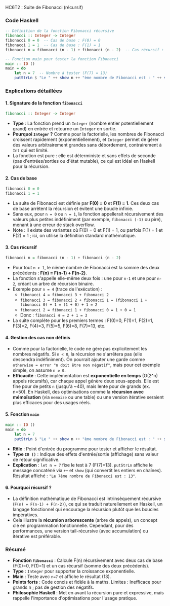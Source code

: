 HC6T2 : Suite de Fibonacci (récursif)

### Code Haskell

```haskell
-- Définition de la fonction Fibonacci récursive
fibonacci :: Integer -> Integer
fibonacci 0 = 0  -- Cas de base : F(0) = 0
fibonacci 1 = 1  -- Cas de base : F(1) = 1
fibonacci n = fibonacci (n - 1) + fibonacci (n - 2)  -- Cas récursif : F(n) = F(n-1) + F(n-2)

-- Fonction main pour tester la fonction Fibonacci
main :: IO ()
main = do
    let n = 7  -- Nombre à tester (F(7) = 13)
    putStrLn $ "Le " ++ show n ++ "ème nombre de Fibonacci est : " ++ show (fibonacci n)
```

### Explications détaillées

#### 1. **Signature de la fonction `fibonacci`**
```haskell
fibonacci :: Integer -> Integer
```
- **Type** : La fonction prend un `Integer` (nombre entier potentiellement grand) en entrée et retourne un `Integer` en sortie.
- **Pourquoi `Integer` ?** Comme pour la factorielle, les nombres de Fibonacci croissent rapidement (exponentiellement), et `Integer` permet de gérer des valeurs arbitrairement grandes sans débordement, contrairement à `Int` qui est limité.
- La fonction est pure : elle est déterministe et sans effets de seconde (pas d'entrées/sorties ou d'état mutable), ce qui est idéal en Haskell pour la récursion.

#### 2. **Cas de base**
```haskell
fibonacci 0 = 0
fibonacci 1 = 1
```
- La suite de Fibonacci est définie par **F(0) = 0** et **F(1) = 1**. Ces deux cas de base arrêtent la récursion et évitent une boucle infinie.
- Sans eux, pour `n = 0` ou `n = 1`, la fonction appellerait récursivement des valeurs plus petites indéfiniment (par exemple, `fibonacci (-1)` ou pire), menant à une erreur de stack overflow.
- Note : Il existe des variantes où F(0) = 0 et F(1) = 1, ou parfois F(1) = 1 et F(2) = 1 ; ici, on utilise la définition standard mathématique.

#### 3. **Cas récursif**
```haskell
fibonacci n = fibonacci (n - 1) + fibonacci (n - 2)
```
- Pour tout `n > 1`, le nième nombre de Fibonacci est la somme des deux précédents : **F(n) = F(n-1) + F(n-2)**.
- La fonction s'appelle elle-même deux fois : une pour `n-1` et une pour `n-2`, créant un arbre de récursion binaire.
- Exemple pour `n = 4` (trace de l'exécution) :
  - `fibonacci 4 = fibonacci 3 + fibonacci 2`
  - `fibonacci 3 = fibonacci 2 + fibonacci 1 = (fibonacci 1 + fibonacci 0) + 1 = (1 + 0) + 1 = 2`
  - `fibonacci 2 = fibonacci 1 + fibonacci 0 = 1 + 0 = 1`
  - Donc : `fibonacci 4 = 2 + 1 = 3`
- La suite complète pour les premiers termes : F(0)=0, F(1)=1, F(2)=1, F(3)=2, F(4)=3, F(5)=5, F(6)=8, F(7)=13, etc.

#### 4. **Gestion des cas non définis**
- Comme pour la factorielle, le code ne gère pas explicitement les nombres négatifs. Si `n < 0`, la récursion ne s'arrêtera pas (elle descendra indéfiniment). On pourrait ajouter une garde comme `otherwise = error "n doit être non négatif"`, mais pour cet exemple simple, on assume `n ≥ 0`.
- **Efficacité** : Cette implémentation est **exponentielle en temps** (O(2^n) appels récursifs), car chaque appel génère deux sous-appels. Elle est fine pour de petits `n` (jusqu'à ~40), mais lente pour de grands (ex. n=50). En Haskell, des optimisations comme la **récursion avec mémoïsation** (via `memoize` ou une table) ou une version itérative seraient plus efficaces pour des usages réels.

#### 5. **Fonction `main`**
```haskell
main :: IO ()
main = do
    let n = 7
    putStrLn $ "Le " ++ show n ++ "ème nombre de Fibonacci est : " ++ show (fibonacci n)
```
- **Rôle** : Point d'entrée du programme pour tester et afficher le résultat.
- **Type `IO ()`** : Indique des effets d'entrée/sortie (affichage) sans valeur de retour significative.
- **Explication** : `let n = 7` fixe le test à 7 (F(7)=13). `putStrLn` affiche le message concaténé via `++` et `show` (qui convertit les entiers en chaînes). Résultat affiché : `"Le 7ème nombre de Fibonacci est : 13"`.

#### 6. **Pourquoi récursif ?**
- La définition mathématique de Fibonacci est intrinsèquement récursive (`F(n) = F(n-1) + F(n-2)`), ce qui se traduit naturellement en Haskell, un langage fonctionnel qui encourage la récursion plutôt que les boucles impératives.
- Cela illustre la **récursion arborescente** (arbre de appels), un concept clé en programmation fonctionnelle. Cependant, pour des performances, une version tail-récursive (avec accumulation) ou itérative est préférable.

### Résumé
- **Fonction `fibonacci`** : Calcule F(n) récursivement avec deux cas de base (F(0)=0, F(1)=1) et un cas récursif (somme des deux précédents).
- **Type** : `Integer` pour supporter la croissance exponentielle.
- **Main** : Teste avec `n=7` et affiche le résultat (13).
- **Points forts** : Code concis et fidèle à la maths. Limites : Inefficace pour grands n ; pas de gestion des négatifs.
- **Philosophie Haskell** : Met en avant la récursion pure et expressive, mais rappelle l'importance d'optimisations pour l'usage pratique.
